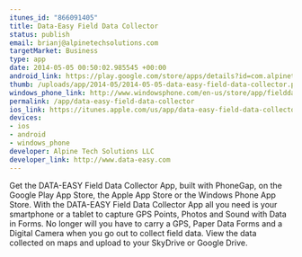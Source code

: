 ```yaml
--- 
itunes_id: "866091405"
title: Data-Easy Field Data Collector
status: publish
email: brianj@alpinetechsolutions.com
targetMarket: Business
type: app
date: 2014-05-05 00:50:02.985545 +00:00
android_link: https://play.google.com/store/apps/details?id=com.alpinetechsolutions.fdc
thumb: /uploads/app/2014-05/2014-05-05-data-easy-field-data-collector.png
windows_phone_link: http://www.windowsphone.com/en-us/store/app/fielddatacollector/2d64baa5-da6f-4191-a0a4-caae4a1db79d
permalink: /app/data-easy-field-data-collector
ios_link: https://itunes.apple.com/us/app/data-easy-field-data-collector/id866091405?ls=1&mt=8
devices: 
- ios
- android
- windows_phone
developer: Alpine Tech Solutions LLC
developer_link: http://www.data-easy.com
---
```


Get the DATA-EASY Field Data Collector App, built with PhoneGap, on the Google Play App Store, the Apple App Store or the Windows Phone App Store.  With the DATA-EASY Field Data Collector App all you need is your smartphone or a tablet to capture GPS Points, Photos and Sound with Data in Forms.  No longer will you have to carry a GPS, Paper Data Forms and a Digital Camera when you go out to collect field data.  View the data collected on maps and upload to your SkyDrive or Google Drive.
